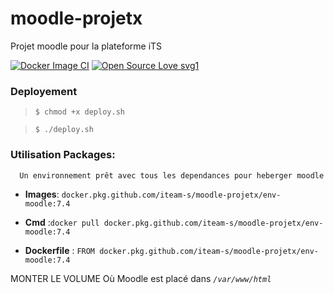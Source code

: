 # moodle-projetx
Projet moodle pour la plateforme iTS

[![Docker Image CI](https://github.com/iTeam-S/moodle-projetx/actions/workflows/docker-image.yml/badge.svg)](https://github.com/iTeam-S/moodle-projetx/actions/workflows/docker-image.yml)
[![Open Source Love svg1](https://badges.frapsoft.com/os/v1/open-source.svg?v=103)](#README)

### Deployement

> `$ chmod +x deploy.sh`


> `$ ./deploy.sh`


### Utilisation Packages: 
      Un environnement prêt avec tous les dependances pour heberger moodle
      
- **Images**: `docker.pkg.github.com/iteam-s/moodle-projetx/env-moodle:7.4`


- **Cmd** :`docker pull docker.pkg.github.com/iteam-s/moodle-projetx/env-moodle:7.4`


- **Dockerfile** : `FROM docker.pkg.github.com/iteam-s/moodle-projetx/env-moodle:7.4`


MONTER LE VOLUME Où Moodle est placé dans *`/var/www/html`*
